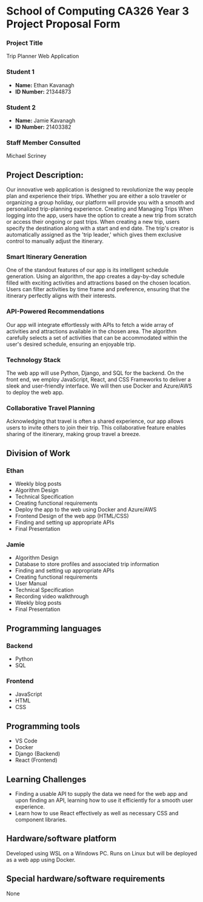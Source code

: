 # School of Computing CA326 Year 3 Project Proposal Form
### Project Title
Trip Planner Web Application
### Student 1
- **Name:** Ethan Kavanagh
- **ID Number:** 21344873 
### Student 2
- **Name:** Jamie Kavanagh
- **ID Number:** 21403382
### Staff Member Consulted
Michael Scriney 

## Project Description:
Our innovative web application is designed to revolutionize the way people plan and experience their trips. Whether you are either a solo traveler or organizing a group holiday, our platform will provide you with a smooth and personalized trip-planning experience.
Creating and Managing Trips
When logging into the app, users have the option to create a new trip from scratch or access their ongoing or past trips. When creating a new trip, users specify the destination along with a start and end date. The trip's creator is automatically assigned as the 'trip leader,' which gives them exclusive control to manually adjust the itinerary.
### Smart Itinerary Generation
One of the standout features of our app is its intelligent schedule generation. Using an algorithm, the app creates a day-by-day schedule filled with exciting activities and attractions based on the chosen location. Users can filter activities by time frame and preference, ensuring that the itinerary perfectly aligns with their interests.
### API-Powered Recommendations
Our app will integrate effortlessly with APIs to fetch a wide array of activities and attractions available in the chosen area. The algorithm carefully selects a set of activities that can be accommodated within the user's desired schedule, ensuring an enjoyable trip.
### Technology Stack
The web app will use Python, Django, and SQL for the backend. On the front end, we employ JavaScript, React, and CSS Frameworks to deliver a sleek and user-friendly interface. We will then use Docker and Azure/AWS to deploy the web app.
### Collaborative Travel Planning
Acknowledging that travel is often a shared experience, our app allows users to invite others to join their trip. This collaborative feature enables sharing of the itinerary, making group travel a breeze.

## Division of Work
### Ethan
- Weekly blog posts
- Algorithm Design
- Technical Specification 
- Creating functional requirements
- Deploy the app to the web using Docker and Azure/AWS
- Frontend Design of the web app (HTML/CSS)
- Finding and setting up appropriate APIs
- Final Presentation
### Jamie
- Algorithm Design
- Database to store profiles and associated trip information
- Finding and setting up appropriate APIs
- Creating functional requirements
- User Manual
- Technical Specification 
- Recording video walkthrough
- Weekly blog posts
- Final Presentation

## Programming languages
### Backend
- Python
- SQL
### Frontend
- JavaScript
- HTML
- CSS

## Programming tools
- VS Code
- Docker
- Django (Backend)
- React (Frontend)

## Learning Challenges
- Finding a usable API to supply the data we need for the web app and upon finding an API, learning how to use it efficiently for a smooth user experience.
- Learn how to use React effectively as well as necessary CSS and component libraries.

## Hardware/software platform
Developed using WSL on a Windows PC. Runs on Linux but will be deployed as a web app using Docker. 

## Special hardware/software requirements
None
